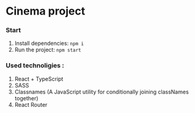 # Cinema project

### Start

1. Install dependencies: `npm i`
2. Run the project: `npm start`

### Used technoligies :

1. React + TypeScript
2. SASS
3. Classnames (A JavaScript utility for conditionally joining classNames together)
4. React Router
